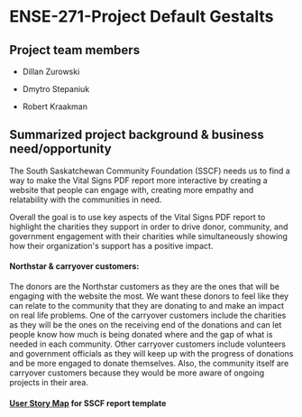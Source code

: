 # ENSE-271-Project Default Gestalts

## Project team members

- Dillan Zurowski

- Dmytro Stepaniuk

- Robert Kraakman

## Summarized project background & business need/opportunity

The South Saskatchewan Community Foundation (SSCF) needs us to find a way to make the Vital Signs PDF report more interactive by creating a website that people can engage with, creating more empathy and relatability with the communities in need. 

Overall the goal is to use key aspects of the Vital Signs PDF report to highlight the charities they support in order to drive donor, community, and government engagement with their charities while simultaneously showing how their organization's support has a positive impact. 

#### Northstar & carryover customers: 

The donors are the Northstar customers as they are the ones that will be engaging with the website the most. We want these donors to feel like they can relate to the community that they are donating to and make an impact on real life problems.
One of the carryover customers include the charities as they will be the ones on the receiving end of the donations and can let people know how much is being donated where and the gap of what is needed in each community. Other carryover customers include volunteers and government officials as they will keep up with the progress of donations and be more engaged to donate themselves. Also, the community itself are carryover customers because they would be more aware of ongoing projects in their area.


#### [User Story Map](https://landofooo.storiesonboard.com/m/sscf-story-map) for SSCF report template

